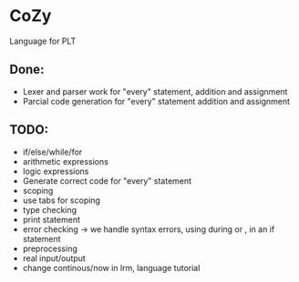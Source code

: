 CoZy
====

Language for PLT

Done:
-----
- Lexer and parser work for "every" statement, addition and assignment
- Parcial code generation for "every" statement addition and assignment

TODO:
-----
- if/else/while/for
- arithmetic expressions
- logic expressions
- Generate correct code for "every" statement
- scoping
- use tabs for scoping
- type checking
- print statement
- error checking -> we handle syntax errors, using during or , in an if statement
- preprocessing
- real input/output
- change continous/now in lrm, language tutorial
